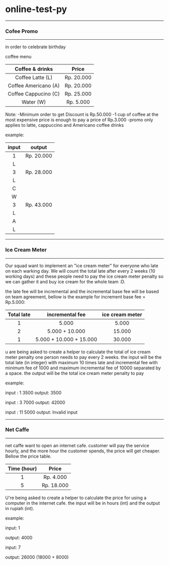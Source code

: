 # online-test-py

------------------------------------------------------------------------------
### Cofee Promo
------------------------------------------------------------------------------

in order to celebrate birthday

coffee menu 

| Coffee & drinks | Price |
| :---: | :---: |
| Coffee Latte (L) | Rp. 20.000 |
| Coffee Americano (A) | Rp. 20.000 |
| Coffee Cappucino (C) | Rp. 25.000 |
| Water (W) | Rp. 5.000 |

Note:
-Minimum order to get Discount is Rp.50.000
-1 cup of coffee at the most expensive price is enough to pay a price of Rp.3.000
-promo only applies to latte, cappuccino and Americano coffee drinks

example:

| input | output |
| :---: | :---: |
| 1 | Rp. 20.000 |
| L | |
| 3 | Rp. 28.000 |
| L | |
| C | |
| W | |
| 3 | Rp. 43.000 |
| L | |
| A | |
| L | |

------------------------------------------------------------------------------
### Ice Cream Meter
------------------------------------------------------------------------------

Our squad want to implement an "ice cream meter" for everyone who late on each warking day. We will count the total late after every 2 weeks (10 working days) and these people need to pay the ice cream meter penalty so we can gather it and buy ice cream for the whole team :D.

the late fee will be incremental and the incremental base fee will be based on team agreement, bellow is the example for increment base fee = Rp.5.000:

| Total late | incremental fee | ice cream meter |
| :---: | :---: | :---: |
| 1 | 5.000 | 5.000 |
| 2 | 5.000 + 10.000 | 15.000 |
| 1 | 5.000 + 10.000 + 15.000 | 30.000 |

u are being asked to create a helper to calculate the total of ice cream meter penalty one person needs to pay every 2 weeks. the input will be the total late (in integer) with maximum 10 times late and incremental fee with minimum fee of 1000 and maximum incremental fee of 10000 separated by a space. the output will be the total ice cream meter penalty to pay 

example:

input : 1 3500
output: 3500

input : 3 7000
output: 42000

input : 11 5000
output: Invalid input

------------------------------------------------------------------------------
### Net Caffe
------------------------------------------------------------------------------

net caffe want to open an internet cafe. customer will pay the service hourly, and the more hour the customer spends, the price will get cheaper. Bellow the price table.

| Time (hour) | Price |
| :---: | :---: |
| 1 | Rp. 4.000 |
| 5 | Rp. 18.000 |

U're being asked to create a helper to calculate the price for using a computer in the internet cafe. the input will be in hours (int) and the output in rupiah (int).

example:

input: 1

output: 4000

input: 7

output: 26000 (18000 + 8000)


